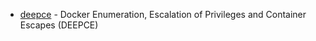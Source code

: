 - [deepce](https://github.com/stealthcopter/deepce) - Docker Enumeration, Escalation of Privileges and Container Escapes (DEEPCE)